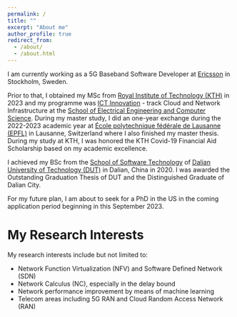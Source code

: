 ```yaml
---
permalink: /
title: ""
excerpt: "About me"
author_profile: true
redirect_from: 
  - /about/
  - /about.html
---
```


I am currently working as a 5G Baseband Software Developer at [Ericsson](https://www.ericsson.com/en) in Stockholm, Sweden.

Prior to that, I obtained my MSc from [Royal Institute of Technology (KTH)](https://www.kth.se/en) in 2023 and my programme was [ICT Innovation](https://www.kth.se/en/studies/master/ict-innovation) - track Cloud and Network Infrastructure at the [School of Electrical Engineering and Computer Science](https://www.kth.se/en/eecs/skolan-for-elektroteknik-och-datavetenskap-1.760855). During my master study, I did an one-year exchange during the 2022-2023 academic year at [École polytechnique fédérale de Lausanne (EPFL)](https://www.epfl.ch/en/) in Lausanne, Switzerland where I also finished my master thesis. During my study at KTH, I was honored the KTH Covid-19 Financial Aid Scholarship based on my academic excellence.

I achieved my BSc from the [School of Software Technology](https://ssdut.dlut.edu.cn/en.htm) of [Dalian University of Technology (DUT)](https://en.dlut.edu.cn/) in Dalian, China in 2020. I was awarded the Outstanding Graduation Thesis of DUT and the Distinguished Graduate of Dalian City.

For my future plan, I am about to seek for a PhD in the US in the coming application period beginning in this September 2023.

My Research Interests
======
My research interests include but not limited to:
<ul id="research_interest">
 <li> Network Function Virtualization (NFV) and Software Defined Network (SDN) </li>
 <li> Network Calculus (NC), especially in the delay bound </li>
 <li> Network performance improvement by means of machine learning </li>
 <li> Telecom areas including 5G RAN and Cloud Random Access Network (RAN) </li>
</ul>

<br>